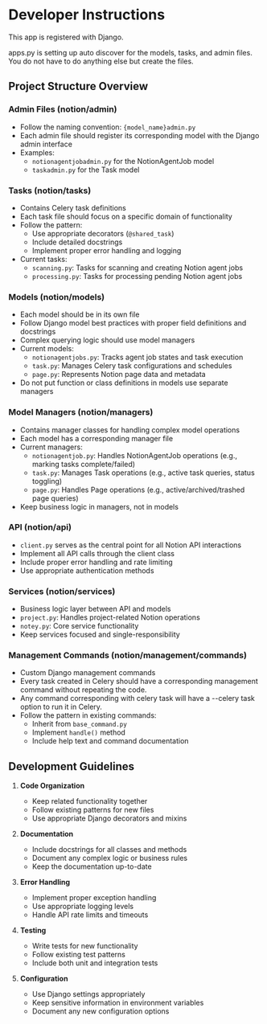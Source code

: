 # Developer Instructions

This app is registered with Django.

apps.py is setting up auto discover for the models, tasks, and admin files. You do not have to do anything else but create the files.

## Project Structure Overview

### Admin Files (notion/admin)
- Follow the naming convention: `{model_name}admin.py`
- Each admin file should register its corresponding model with the Django admin interface
- Examples: 
  - `notionagentjobadmin.py` for the NotionAgentJob model
  - `taskadmin.py` for the Task model

### Tasks (notion/tasks)
- Contains Celery task definitions
- Each task file should focus on a specific domain of functionality
- Follow the pattern:
  - Use appropriate decorators (`@shared_task`)
  - Include detailed docstrings
  - Implement proper error handling and logging
- Current tasks:
  - `scanning.py`: Tasks for scanning and creating Notion agent jobs
  - `processing.py`: Tasks for processing pending Notion agent jobs

### Models (notion/models)
- Each model should be in its own file
- Follow Django model best practices with proper field definitions and docstrings
- Complex querying logic should use model managers
- Current models:
  - `notionagentjobs.py`: Tracks agent job states and task execution
  - `task.py`: Manages Celery task configurations and schedules
  - `page.py`: Represents Notion page data and metadata
- Do not put function or class definitions in models use separate managers

### Model Managers (notion/managers)
- Contains manager classes for handling complex model operations
- Each model has a corresponding manager file
- Current managers:
  - `notionagentjob.py`: Handles NotionAgentJob operations (e.g., marking tasks complete/failed)
  - `task.py`: Manages Task operations (e.g., active task queries, status toggling)
  - `page.py`: Handles Page operations (e.g., active/archived/trashed page queries)
- Keep business logic in managers, not in models

### API (notion/api)
- `client.py` serves as the central point for all Notion API interactions
- Implement all API calls through the client class
- Include proper error handling and rate limiting
- Use appropriate authentication methods

### Services (notion/services)
- Business logic layer between API and models
- `project.py`: Handles project-related Notion operations
- `notey.py`: Core service functionality
- Keep services focused and single-responsibility

### Management Commands (notion/management/commands)
- Custom Django management commands
- Every task created in Celery should have a corresponding management command without repeating the code.
- Any command corresponding with celery task will have a --celery task option to run it in Celery.
- Follow the pattern in existing commands:
  - Inherit from `base_command.py`
  - Implement `handle()` method
  - Include help text and command documentation

## Development Guidelines

1. **Code Organization**
   - Keep related functionality together
   - Follow existing patterns for new files
   - Use appropriate Django decorators and mixins

2. **Documentation**
   - Include docstrings for all classes and methods
   - Document any complex logic or business rules
   - Keep the documentation up-to-date

3. **Error Handling**
   - Implement proper exception handling
   - Use appropriate logging levels
   - Handle API rate limits and timeouts

4. **Testing**
   - Write tests for new functionality
   - Follow existing test patterns
   - Include both unit and integration tests

5. **Configuration**
   - Use Django settings appropriately
   - Keep sensitive information in environment variables
   - Document any new configuration options